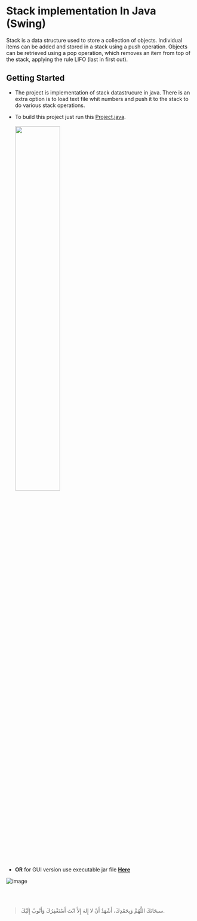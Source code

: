 # Stack implementation In Java (Swing)

Stack is a data structure used to store a collection of objects. Individual items can be added and stored in a stack using a push operation. Objects can be retrieved using a pop operation, which removes an item from top of the stack, applying the rule LIFO (last in first out).


## Getting Started

- The project is implementation of stack datastrucure in java. There is an extra option is to load text file whit numbers and push it to the stack to do various stack operations.

- To build this project just run this [Project.java](/src/ProjectStackFrame/Project.java).
<br><br><img src="https://user-images.githubusercontent.com/48678280/87460080-98948980-c60c-11ea-827a-bc3d35bdea1a.png" width="50%" height="50%"/><br><br>

- **OR** for GUI version use executable jar file **[Here](excutable%20jar.jar)**

![image](https://user-images.githubusercontent.com/48678280/87459727-1015e900-c60c-11ea-934c-9cb11dd7a973.png)

<br>
<br>

> سبحَانَكَ اللَّهُمَّ وَبِحَمْدِكَ، أَشْهَدُ أَنْ لا إِلهَ إِلأَ انْتَ أَسْتَغْفِرُكَ وَأَتْوبُ إِلَيْكَ.

